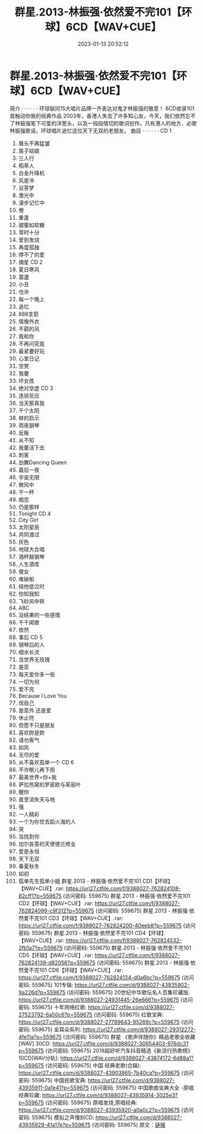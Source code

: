 ﻿---
title: 群星.2013-林振强·依然爱不完101【环球】6CD【WAV+CUE】
date: 2023-01-13 20:52:12
categories: WAV车载音乐、镜像
tags: 华语中文
---
# 群星.2013-林振强·依然爱不完101【环球】6CD【WAV+CUE】

简介
· · · · · ·
环球联同15大唱片品牌一齐表达对鬼才林振强的敬意！
6CD收录101首触动你我的经典作品
2003年，香港人失去了许多知心友，今天，我们依然忘不了林振强笔下可爱的洋葱头，以及一段段情切的歌词创作。凡有港人的地方，必歌林振强歌谣，环球唱片追忆这位天下无双的老朋友。
曲目
· · · · · ·
CD 1
01. 眉头不再猛皱
02. 笛子姑娘
03. 三人行
04. 稻草人
05. 白金升降机
06. 风是冷
07. 豆芽梦
08. 激光中
09. 漫步记忆中
10. 倦
11. 重逢
12. 甜蜜如软糖
13. 零时十分
14. 爱到发烧
15. 再度孤独
16. 停不了的爱
17. 摘星
CD 2
01. 夏日寒风
02. 震盪
03. 小丑
04. 也许
05. 每一个晚上
06. 追忆
07. 888支箭
08. 情像外衣
09. 不羁的风
10. 我和你
11. 不再问究竟
12. 最紧要好玩
13. 心里日记
14. 空凳
15. 我要
16. 坏女孩
17. 绝对空虚
CD 3
01. 连锁反应
02. 当天那真我
03. 千个太阳
04. 蚌的启示
05. 雨夜钢琴
06. 反叛
07. 从不知
08. 我要活下去
09. 刺客
10. 劲舞Dancing Queen
11. 最后一夜
12. 宇宙无限
13. 微风中
14. 干一杯
15. 痴恋
16. 仍是那样
17. Tonight
CD 4
01. City Girl
02. 太阳星辰
03. 共同渡过
04. 灰色
05. 地球大合唱
06. 酒杯敲钢琴
07. 人生酒库
08. 傻女
09. 难破船
10. 结他低泣时
11. 你知我知
12. 飞砂风中转
13. ABC
14. 没结果的一些感情
15. 千千阕歌
16. 依然
17. 事后
CD 5
01. 钢琴后的人
02. 细水长流
03. 当世界无玫瑰
04. 是否
05. 每天爱你多一些
06. 一切为何
07. 爱不完
08. Because I Love You
09. 信自己
10. 是意外 还是爱
11. 休止符
12. 但愿不只是朋友
13. 喜欢妳是妳
14. 请勿客气
15. 如风
16. 无尽的爱
17. 从不喜欢孤单一个
CD 6
01. 不许眼儿再下雨
02. 最美世界=你+我
03. 萨拉热窝的罗密欧与茱丽叶
04. 醒你
05. 直至消失天与地
06. 强
07. 一人精彩
08. 一个为你甘去蹈火海的人
09. 哭
10. 当找到你
11. 加尔各答的天使德兰修女
12. 爱是永恒
13. 天下无双
14. 春夏秋冬
15. 如初
16. 孤单先生孤单小姐
群星.2013 - 林振强·依然爱不完101 CD1【环球】【WAV+CUE】.rar: https://url27.ctfile.com/f/9388027-762824108-82cff1?p=559675
(访问密码: 559675)
群星.2013 - 林振强·依然爱不完101 CD2【环球】【WAV+CUE】.rar: https://url27.ctfile.com/f/9388027-762824099-c9f312?p=559675
(访问密码: 559675)
群星.2013 - 林振强·依然爱不完101 CD3【环球】【WAV+CUE】.rar: https://url27.ctfile.com/f/9388027-762824200-40eeb8?p=559675
(访问密码: 559675)
群星.2013 - 林振强·依然爱不完101 CD4【环球】【WAV+CUE】.rar: https://url27.ctfile.com/f/9388027-762824532-2fb1a7?p=559675
(访问密码: 559675)
群星.2013 - 林振强·依然爱不完101 CD5【环球】【WAV+CUE】.rar: https://url27.ctfile.com/f/9388027-762824139-d82056?p=559675
(访问密码: 559675)
群星.2013 - 林振强·依然爱不完101 CD6【环球】【WAV+CUE】.rar: https://url27.ctfile.com/f/9388027-762824134-d0a6bc?p=559675
(访问密码: 559675)
101专辑: https://url27.ctfile.com/d/9388027-43935902-9a226d?p=559675
(访问密码: 559675)
20世纪中华歌坛名人百集珍藏版: https://url27.ctfile.com/d/9388027-24931445-26e666?p=559675
(访问密码: 559675)
十年网络红歌: https://url27.ctfile.com/d/9388027-27523792-6a50c6?p=559675
(访问密码: 559675)
红歌宝典: https://url27.ctfile.com/d/9388027-27799643-95269c?p=559675
(访问密码: 559675)
金耳朵系列: https://url27.ctfile.com/d/9388027-29312272-4fe11a?p=559675
(访问密码: 559675)
群星 《歌声伴随你》精品老歌全收藏[WAV] 30CD: https://url27.ctfile.com/d/9388027-30654403-976dc3?p=559675
(访问密码: 559675)
2018超好听汽车抖音精选《新流行热歌榜》10CD[WAV分轨]: https://url27.ctfile.com/d/9388027-43874172-6d88a1?p=559675
(访问密码: 559675)
中国 经典老歌(合辑): https://url27.ctfile.com/d/9388027-43903865-7b40ca?p=559675
(访问密码: 559675)
中国民歌宝典: https://url27.ctfile.com/d/9388027-43935911-0a1e41?p=559675
(访问密码: 559675)
中国歌曲宝典大全 -原唱经典珍藏: https://url27.ctfile.com/d/9388027-43935914-3025e3?p=559675
(访问密码: 559675)
原唱发烧,原唱经典: https://url27.ctfile.com/d/9388027-43935920-a0a0c2?p=559675
(访问密码: 559675)
模拟之声慢刻CD: https://url27.ctfile.com/d/9388027-43935929-41a17e?p=559675
(访问密码: 559675)
原文：[链接](https://blog.sina.com.cn/s/blog_1647c7e76010310oj.html)